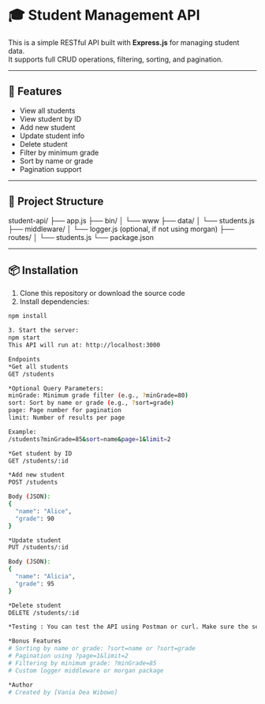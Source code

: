# 🎓 Student Management API

This is a simple RESTful API built with **Express.js** for managing student data.  
It supports full CRUD operations, filtering, sorting, and pagination.

---

## 🚀 Features

- View all students
- View student by ID
- Add new student
- Update student info
- Delete student
- Filter by minimum grade
- Sort by name or grade
- Pagination support

---

## 📁 Project Structure
student-api/
├── app.js
├── bin/
│ └── www
├── data/
│ └── students.js
├── middleware/
│ └── logger.js (optional, if not using morgan)
├── routes/
│ └── students.js
└── package.json

---

## 📦 Installation

1. Clone this repository or download the source code
2. Install dependencies:

```bash
npm install

3. Start the server:
npm start
This API will run at: http://localhost:3000

Endpoints
*Get all students
GET /students

*Optional Query Parameters:
minGrade: Minimum grade filter (e.g., ?minGrade=80)
sort: Sort by name or grade (e.g., ?sort=grade)
page: Page number for pagination
limit: Number of results per page

Example:
/students?minGrade=85&sort=name&page=1&limit=2

*Get student by ID
GET /students/:id

*Add new student
POST /students

Body (JSON):
{
  "name": "Alice",
  "grade": 90
}

*Update student
PUT /students/:id

Body (JSON):
{
  "name": "Alicia",
  "grade": 95
}

*Delete student
DELETE /students/:id

*Testing : You can test the API using Postman or curl. Make sure the server is running using npm start.

*Bonus Features
# Sorting by name or grade: ?sort=name or ?sort=grade
# Pagination using ?page=1&limit=2
# Filtering by minimum grade: ?minGrade=85
# Custom logger middleware or morgan package

*Author
# Created by [Vania Dea Wibowo]

